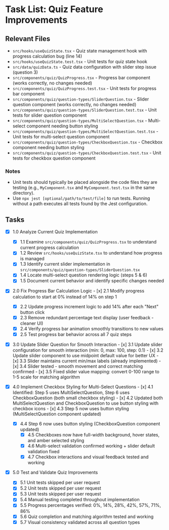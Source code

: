# Task List: Quiz Feature Improvements

## Relevant Files

- `src/hooks/useQuizState.tsx` - Quiz state management hook with progress calculation bug (line 14)
- `src/hooks/useQuizState.test.tsx` - Unit tests for quiz state hook
- `src/data/quizData.ts` - Quiz data configuration with slider step issue (question 3)
- `src/components/quiz/QuizProgress.tsx` - Progress bar component (works correctly, no changes needed)
- `src/components/quiz/QuizProgress.test.tsx` - Unit tests for progress bar component
- `src/components/quiz/question-types/SliderQuestion.tsx` - Slider question component (works correctly, no changes needed)
- `src/components/quiz/question-types/SliderQuestion.test.tsx` - Unit tests for slider question component
- `src/components/quiz/question-types/MultiSelectQuestion.tsx` - Multi-select component needing button styling
- `src/components/quiz/question-types/MultiSelectQuestion.test.tsx` - Unit tests for multi-select question component
- `src/components/quiz/question-types/CheckboxQuestion.tsx` - Checkbox component needing button styling
- `src/components/quiz/question-types/CheckboxQuestion.test.tsx` - Unit tests for checkbox question component

### Notes

- Unit tests should typically be placed alongside the code files they are testing (e.g., `MyComponent.tsx` and `MyComponent.test.tsx` in the same directory).
- Use `npx jest [optional/path/to/test/file]` to run tests. Running without a path executes all tests found by the Jest configuration.

## Tasks

- [x] 1.0 Analyze Current Quiz Implementation
  - [x] 1.1 Examine `src/components/quiz/QuizProgress.tsx` to understand current progress calculation
  - [x] 1.2 Review `src/hooks/useQuizState.tsx` to understand how progress is managed
  - [x] 1.3 Identify current slider implementation in `src/components/quiz/question-types/SliderQuestion.tsx`
  - [x] 1.4 Locate multi-select question rendering logic (steps 5 & 6)
  - [x] 1.5 Document current behavior and identify specific changes needed

- [x] 2.0 Fix Progress Bar Calculation Logic
              - [x] 2.1 Modify progress calculation to start at 0% instead of 14% on step 1
    - [x] 2.2 Update progress increment logic to add 14% after each "Next" button click
    - [x] 2.3 Remove redundant percentage text display (user feedback - cleaner UI)
    - [x] 2.4 Verify progress bar animation smoothly transitions to new values
    - [x] 2.5 Test progress bar behavior across all 7 quiz steps

- [x] 3.0 Update Slider Question for Smooth Interaction
      - [x] 3.1 Update slider configuration for smooth interaction (min: 0, max: 100, step: 0.1)
      - [x] 3.2 Update slider component to use midpoint default value for better UX
      - [x] 3.3 Slider maintains current min/max labels (already implemented)
      - [x] 3.4 Slider tested - smooth movement and correct matching confirmed
      - [x] 3.5 Fixed slider value mapping: convert 0-100 range to 1-5 scale for matching algorithm

- [x] 4.0 Implement Checkbox Styling for Multi-Select Questions
      - [x] 4.1 Identified: Step 5 uses MultiSelectQuestion, Step 6 uses CheckboxQuestion (both small checkbox styling)
      - [x] 4.2 Updated both MultiSelectQuestion and CheckboxQuestion to use button styling with checkbox icons
      - [x] 4.3 Step 5 now uses button styling (MultiSelectQuestion component updated)
    - [x] 4.4 Step 6 now uses button styling (CheckboxQuestion component updated)
      - [x] 4.5 Checkboxes now have full-width background, hover states, and amber selected styling
      - [x] 4.6 Multi-select validation confirmed working + slider default validation fixed
      - [x] 4.7 Checkbox interactions and visual feedback tested and working

- [x] 5.0 Test and Validate Quiz Improvements  
  - [x] 5.1 Unit tests skipped per user request
  - [x] 5.2 Unit tests skipped per user request
  - [x] 5.3 Unit tests skipped per user request
  - [x] 5.4 Manual testing completed throughout implementation
  - [x] 5.5 Progress percentages verified: 0%, 14%, 28%, 42%, 57%, 71%, 86%
  - [x] 5.6 Quiz completion and matching algorithm tested and working
  - [x] 5.7 Visual consistency validated across all question types 